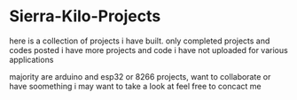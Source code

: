 # Sierra-Kilo-Projects
here is a collection of projects i have built. only completed projects and codes posted
i have more projects and code i have not uploaded for various applications

majority are arduino and esp32 or 8266 projects, want to collaborate or have soomething 
i may want to take a look at feel free to concact me
